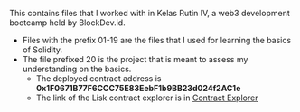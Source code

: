 This contains files that I worked with in Kelas Rutin IV, a web3 development bootcamp held by BlockDev.id. 

* Files with the prefix 01-19 are the files that I used for learning the basics of Solidity. 
* The file prefixed 20 is the project that is meant to assess my understanding on the basics.
  - The deployed contract address is **0x1F0671B77F6CCC75E83EebF1b9BB23d024f2AC1e**
  - The link of the Lisk contract explorer is in [Contract Explorer](https://sepolia-blockscout.lisk.com/address/0x1F0671B77F6CCC75E83EebF1b9BB23d024f2AC1e?tab=index)
